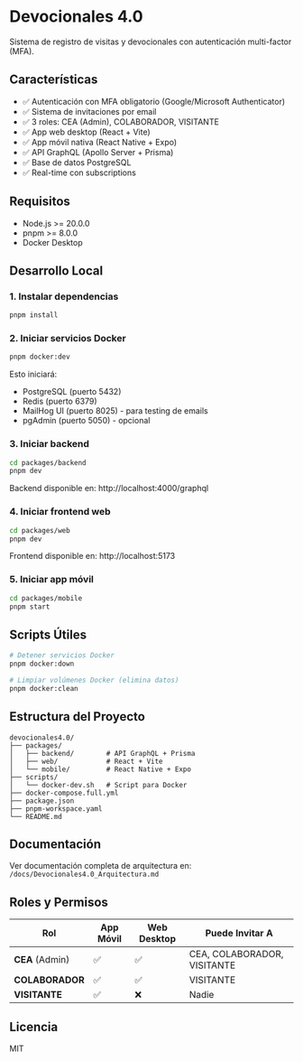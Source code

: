 # Devocionales 4.0

Sistema de registro de visitas y devocionales con autenticación multi-factor (MFA).

## Características

- ✅ Autenticación con MFA obligatorio (Google/Microsoft Authenticator)
- ✅ Sistema de invitaciones por email
- ✅ 3 roles: CEA (Admin), COLABORADOR, VISITANTE
- ✅ App web desktop (React + Vite)
- ✅ App móvil nativa (React Native + Expo)
- ✅ API GraphQL (Apollo Server + Prisma)
- ✅ Base de datos PostgreSQL
- ✅ Real-time con subscriptions

## Requisitos

- Node.js >= 20.0.0
- pnpm >= 8.0.0
- Docker Desktop

## Desarrollo Local

### 1. Instalar dependencias

```bash
pnpm install
```

### 2. Iniciar servicios Docker

```bash
pnpm docker:dev
```

Esto iniciará:
- PostgreSQL (puerto 5432)
- Redis (puerto 6379)
- MailHog UI (puerto 8025) - para testing de emails
- pgAdmin (puerto 5050) - opcional

### 3. Iniciar backend

```bash
cd packages/backend
pnpm dev
```

Backend disponible en: http://localhost:4000/graphql

### 4. Iniciar frontend web

```bash
cd packages/web
pnpm dev
```

Frontend disponible en: http://localhost:5173

### 5. Iniciar app móvil

```bash
cd packages/mobile
pnpm start
```

## Scripts Útiles

```bash
# Detener servicios Docker
pnpm docker:down

# Limpiar volúmenes Docker (elimina datos)
pnpm docker:clean
```

## Estructura del Proyecto

```
devocionales4.0/
├── packages/
│   ├── backend/        # API GraphQL + Prisma
│   ├── web/            # React + Vite
│   └── mobile/         # React Native + Expo
├── scripts/
│   └── docker-dev.sh   # Script para Docker
├── docker-compose.full.yml
├── package.json
├── pnpm-workspace.yaml
└── README.md
```

## Documentación

Ver documentación completa de arquitectura en: `/docs/Devocionales4.0_Arquitectura.md`

## Roles y Permisos

| Rol | App Móvil | Web Desktop | Puede Invitar A |
|-----|-----------|-------------|-----------------|
| **CEA** (Admin) | ✅ | ✅ | CEA, COLABORADOR, VISITANTE |
| **COLABORADOR** | ✅ | ✅ | VISITANTE |
| **VISITANTE** | ✅ | ❌ | Nadie |

## Licencia

MIT
